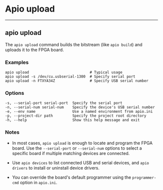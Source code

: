 # Apio upload

---

## apio upload

The `apio upload` command builds the bitstream (like `apio build`) and uploads it to the FPGA board.

<h3>Examples</h3>

```
apio upload                            # Typical usage
apio upload -s /dev/cu.usbserial-1300  # Specify serial port
apio upload -n FTXYA34Z                # Specify USB serial number
```

<h3>Options</h3>

```
-s, --serial-port serial-port  Specify the serial port
-n, --serial-num serial-num    Specify the device's USB serial number
-e, --env name                 Use a named environment from apio.ini
-p, --project-dir path         Specify the project root directory
-h, --help                     Show this help message and exit
```

<h3>Notes</h3>

- In most cases, `apio upload` is enough to locate and program the FPGA board. Use the `--serial-port` or `--serial-num` options to select a specific board if multiple matching devices are connected.

- Use `apio devices` to list connected USB and serial devices, and `apio drivers` to install or uninstall device drivers.

- You can override the board's default programmer using the `programmer-cmd` option in `apio.ini`.
